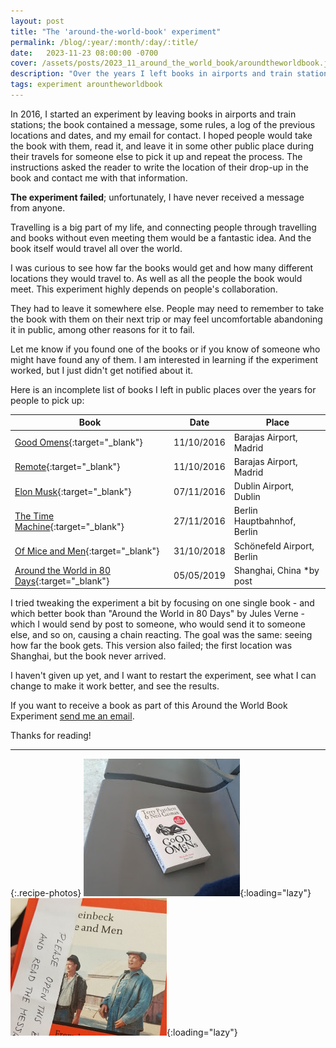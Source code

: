```yaml
---
layout: post
title: "The 'around-the-world-book' experiment"
permalink: /blog/:year/:month/:day/:title/
date:   2023-11-23 08:00:00 -0700
cover: /assets/posts/2023_11_around_the_world_book/aroundtheworldbook.jpg
description: "Over the years I left books in airports and train stations to see how far they travel, an experiment that failed"
tags: experiment arountheworldbook
---
```


In 2016, I started an experiment by leaving books in airports and train stations; the book contained a message, some rules, a log of the previous locations and dates, and my email for contact. I hoped people would take the book with them, read it, and leave it in some other public place during their travels for someone else to pick it up and repeat the process. The instructions asked the reader to write the location of their drop-up in the book and contact me with that information.

**The experiment failed**; unfortunately, I have never received a message from anyone.

Travelling is a big part of my life, and connecting people through travelling and books without even meeting them would be a fantastic idea. And the book itself would travel all over the world.

I was curious to see how far the books would get and how many different locations they would travel to. As well as all the people the book would meet. This experiment highly depends on people's collaboration.

They had to leave it somewhere else. People may need to remember to take the book with them on their next trip or may feel uncomfortable abandoning it in public, among other reasons for it to fail.

Let me know if you found one of the books or if you know of someone who might have found any of them. I am interested in learning if the experiment worked, but I just didn't get notified about it.

Here is an incomplete list of books I left in public places over the years for people to pick up:

| Book                                                         | Date       | Place                       |
| ------------------------------------------------------------ | ---------- | --------------------------- |
| [Good Omens](https://www.goodreads.com/book/show/12067.Good_Omens){:target="_blank"} | 11/10/2016 | Barajas Airport, Madrid     |
| [Remote](https://www.goodreads.com/book/show/17316682-remote){:target="_blank"} | 11/10/2016 | Barajas Airport, Madrid     |
| [Elon Musk](https://www.goodreads.com/book/show/25541028-elon-musk){:target="_blank"} | 07/11/2016 | Dublin Airport, Dublin      |
| [The Time Machine](https://www.goodreads.com/book/show/2493.The_Time_Machine){:target="_blank"} | 27/11/2016 | Berlin Hauptbahnhof, Berlin |
| [Of Mice and Men](https://www.goodreads.com/book/show/890.Of_Mice_and_Men){:target="_blank"} | 31/10/2018 | Schönefeld Airport, Berlin  |
| [Around the World in 80 Days](https://www.goodreads.com/book/show/54479.Around_the_World_in_Eighty_Days){:target="_blank"} | 05/05/2019 | Shanghai, China *by post |

I tried tweaking the experiment a bit by focusing on one single book - and which better book than "Around the World in 80 Days" by Jules Verne - which I would send by post to someone, who would send it to someone else, and so on, causing a chain reacting. The goal was the same: seeing how far the book gets. This version also failed; the first location was Shanghai, but the book never arrived.

I haven't given up yet, and I want to restart the experiment, see what I can change to make it work better, and see the results.

If you want to receive a book as part of this Around the World Book Experiment [send me an email](mailto:me@mariusavram.com). 

Thanks for reading!

---

{:.recipe-photos}
![Good Omens](/assets/posts/2023_11_around_the_world_book/goodomens.jpg){:loading="lazy"}
![Of Mice and Men](/assets/posts/2023_11_around_the_world_book/miceandmen.jpg){:loading="lazy"}